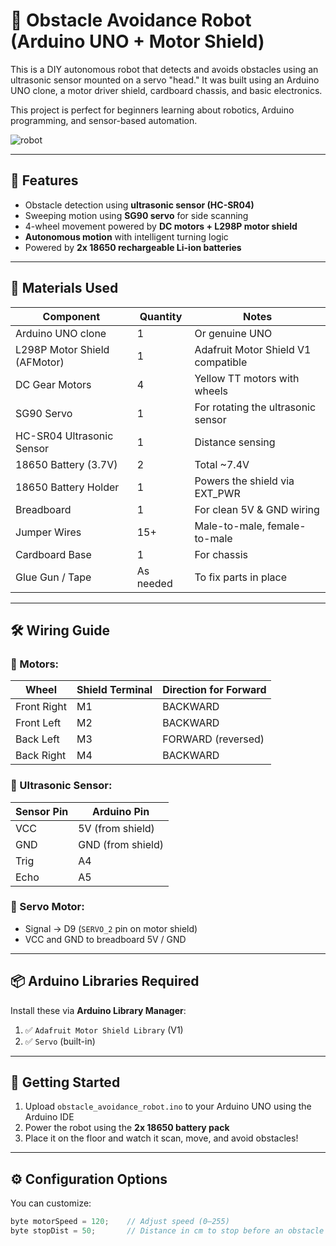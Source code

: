 # 🤖 Obstacle Avoidance Robot (Arduino UNO + Motor Shield)

This is a DIY autonomous robot that detects and avoids obstacles using an ultrasonic sensor mounted on a servo "head." It was built using an Arduino UNO clone, a motor driver shield, cardboard chassis, and basic electronics.

This project is perfect for beginners learning about robotics, Arduino programming, and sensor-based automation.

![robot](final_robot.jpg)

---

## 🔧 Features

- Obstacle detection using **ultrasonic sensor (HC-SR04)**
- Sweeping motion using **SG90 servo** for side scanning
- 4-wheel movement powered by **DC motors + L298P motor shield**
- **Autonomous motion** with intelligent turning logic
- Powered by **2x 18650 rechargeable Li-ion batteries**

---

## 🧰 Materials Used

| Component                     | Quantity | Notes                                |
|------------------------------|----------|--------------------------------------|
| Arduino UNO clone            | 1        | Or genuine UNO                      |
| L298P Motor Shield (AFMotor) | 1        | Adafruit Motor Shield V1 compatible |
| DC Gear Motors               | 4        | Yellow TT motors with wheels        |
| SG90 Servo                   | 1        | For rotating the ultrasonic sensor  |
| HC-SR04 Ultrasonic Sensor    | 1        | Distance sensing                    |
| 18650 Battery (3.7V)         | 2        | Total ~7.4V                         |
| 18650 Battery Holder         | 1        | Powers the shield via EXT_PWR       |
| Breadboard                   | 1        | For clean 5V & GND wiring            |
| Jumper Wires                 | 15+      | Male-to-male, female-to-male        |
| Cardboard Base               | 1        | For chassis                         |
| Glue Gun / Tape              | As needed| To fix parts in place               |

---

## 🛠 Wiring Guide

### 🔌 Motors:
| Wheel        | Shield Terminal | Direction for Forward |
|--------------|------------------|------------------------|
| Front Right  | M1               | BACKWARD               |
| Front Left   | M2               | BACKWARD               |
| Back Left    | M3               | FORWARD (reversed)     |
| Back Right   | M4               | BACKWARD               |

### 🔧 Ultrasonic Sensor:
| Sensor Pin | Arduino Pin |
|------------|-------------|
| VCC        | 5V (from shield) |
| GND        | GND (from shield) |
| Trig       | A4          |
| Echo       | A5          |

### 🔁 Servo Motor:
- Signal → D9 (`SERVO_2` pin on motor shield)
- VCC and GND to breadboard 5V / GND

---

## 📦 Arduino Libraries Required

Install these via **Arduino Library Manager**:

1. ✅ `Adafruit Motor Shield Library` (V1)
2. ✅ `Servo` (built-in)

---

## 🚀 Getting Started

1. Upload `obstacle_avoidance_robot.ino` to your Arduino UNO using the Arduino IDE
2. Power the robot using the **2x 18650 battery pack**
3. Place it on the floor and watch it scan, move, and avoid obstacles!

---

## ⚙️ Configuration Options

You can customize:
```cpp
byte motorSpeed = 120;    // Adjust speed (0–255)
byte stopDist = 50;       // Distance in cm to stop before an obstacle

